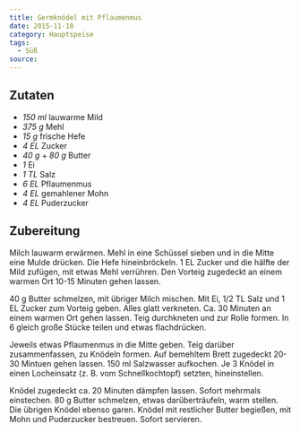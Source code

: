 ```yaml
---
title: Germknödel mit Pflaumenmus
date: 2015-11-18
category: Hauptspeise
tags:
  - Süß 
source: 
---
```

## Zutaten
- *150 ml*  lauwarme Mild
- *375 g*  Mehl
- *15 g*  frische Hefe
- *4 EL*  Zucker
- *40 g* + *80 g*  Butter
- *1*  Ei
- *1 TL* Salz
- *6 EL*  Pflaumenmus
- *4 EL*  gemahlener Mohn
- *4 EL*  Puderzucker

## Zubereitung
Milch lauwarm erwärmen. Mehl in eine Schüssel sieben und in die Mitte eine Mulde drücken. Die Hefe hineinbröckeln. 1 EL Zucker und die hälfte der Mild zufügen, mit etwas Mehl verrühren. Den Vorteig zugedeckt an einem warmen Ort 10-15 Minuten gehen lassen. 

40 g Butter schmelzen, mit übriger Milch mischen. Mit Ei, 1/2 TL Salz und 1 EL Zucker zum Vorteig geben. Alles glatt verkneten. Ca. 30 Minuten an einem warmen Ort gehen lassen. Teig durchkneten und zur Rolle formen. In 6 gleich große Stücke teilen und etwas flachdrücken. 

Jeweils etwas Pflaumenmus in die Mitte geben. Teig darüber zusammenfassen, zu Knödeln formen. Auf bemehltem Brett zugedeckt 20-30 Mintuen gehen lassen. 150 ml Salzwasser aufkochen. Je 3 Knödel in einen Locheinsatz (z. B. vom Schnellkochtopf) setzten, hineinstellen. 

Knödel zugedeckt ca. 20 Minuten dämpfen lassen. Sofort mehrmals einstechen. 80 g Butter schmelzen, etwas darüberträufeln, warm stellen. Die übrigen Knödel ebenso garen. Knödel mit restlicher Butter begießen, mit Mohn und Puderzucker bestreuen. Sofort servieren.